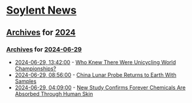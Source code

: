 # [Soylent News](../../../README.md)

## [Archives](../../index.md) for [2024](../index.md)

### [Archives](../../index.md) for [2024-06-29](index.md)

* [2024-06-29, 13:42:00](https://soylentnews.org/article.pl?sid=24/06/28/0342240&from=rss) - [Who Knew There Were Unicycling World Championships?](https://soylentnews.org/article.pl?sid=24/06/28/0342240&from=rss)
* [2024-06-29, 08:56:00](https://soylentnews.org/article.pl?sid=24/06/28/0338253&from=rss) - [China Lunar Probe Returns to Earth With Samples](https://soylentnews.org/article.pl?sid=24/06/28/0338253&from=rss)
* [2024-06-29, 04:09:00](https://soylentnews.org/article.pl?sid=24/06/28/0331234&from=rss) - [New Study Confirms Forever Chemicals Are Absorbed Through Human Skin](https://soylentnews.org/article.pl?sid=24/06/28/0331234&from=rss)
